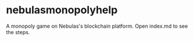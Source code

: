 # nebulasmonopolyhelp

A monopoly game on Nebulas's blockchain platform. Open index.md to see the steps.
